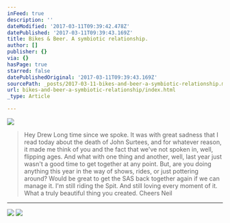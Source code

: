 ```yaml
---
inFeed: true
description: ''
dateModified: '2017-03-11T09:39:42.478Z'
datePublished: '2017-03-11T09:39:43.169Z'
title: Bikes & Beer. A symbiotic relationship.
author: []
publisher: {}
via: {}
hasPage: true
starred: false
datePublishedOriginal: '2017-03-11T09:39:43.169Z'
sourcePath: _posts/2017-03-11-bikes-and-beer-a-symbiotic-relationship.md
url: bikes-and-beer-a-symbiotic-relationship/index.html
_type: Article

---
```

![](https://the-grid-user-content.s3-us-west-2.amazonaws.com/59febdc7-f44f-4d41-a740-47ee53045f93.jpg)

> Hey Drew
> Long time since we spoke.
> It was with great sadness that I read today about the death of John Surtees, and for whatever reason, it made me think of you and the fact that we've not spoken in, well, flipping ages. And what with one thing and another, well, last year just wasn't a good time to get together at any point. But, are you doing anything this year in the way of shows, rides, or just pottering around? Would be great to get the SAS back together again if we can manage it.
> I'm still riding the Spit. And still loving every moment of it. What a truly beautiful thing you created.
> Cheers
> Neil

---

![](https://the-grid-user-content.s3-us-west-2.amazonaws.com/99cdfe48-1e5b-4b81-925a-11c0d309364c.jpg)
![](https://the-grid-user-content.s3-us-west-2.amazonaws.com/e3809bf6-c080-4105-b508-687169ea9a17.jpg)